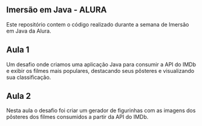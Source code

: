 ## Imersão em Java - ALURA

Este repositório contem o código realizado durante a semana de Imersão em Java da Alura. 

## Aula 1

Um desafio onde criamos uma aplicação Java para consumir a API do IMDb e exibir os filmes mais populares, destacando seus pôsteres e visualizando sua classificação.    

## Aula 2

Nesta aula o desafio foi criar um gerador de figurinhas com as imagens dos pôsteres dos filmes consumidos a partir da API do IMDb.
